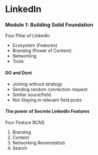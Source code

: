 # LinkedIn

### Module 1: Building Solid Foundation 
Four Pillar of LinkedIn
- Ecosystem (Features)
- Branding (Power of Content)
- Networking
- Tools

#### DO and Dont 
- Joining without strategy
- Sending random connection request
- Similar souce/field
- Not Staying in relevant field posts


#### The power of Secrete LinkedIn Features

Four Feature BCNS
1. Branding
2. Content
3. Networking Remendattub
4. Search
